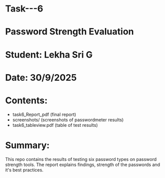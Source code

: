 # Task---6
# Password Strength Evaluation
# Student: Lekha Sri G
# Date: 30/9/2025

# Contents:
- task6_Report_pdf  (final report)
- screenshots/ (screenshots of passwordmeter results)
- task6_tableview.pdf (table of test results)

# Summary:
This repo contains the results of testing six password types on password strength tools. The report explains findings, strength of the passwords and it's best practices.
